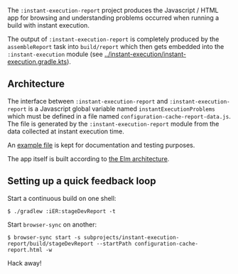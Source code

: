 The `:instant-execution-report` project produces the Javascript / HTML
app for browsing and understanding problems occurred when running a
build with instant execution.

The output of `:instant-execution-report` is completely produced by the
`assembleReport` task into `build/report` which then gets
embedded into the `:instant-execution` module (see
[../instant-execution/instant-execution.gradle.kts](../instant-execution/instant-execution.gradle.kts)).

## Architecture

The interface between `:instant-execution-report` and
`:instant-execution-report` is a Javascript global variable named
`instantExecutionProblems` which must be defined in a file named
`configuration-cache-report-data.js`. The file is generated by the
`:instant-execution-report` module from the data collected at instant
execution time.

An [example file](./src/main/resources/configuration-cache-report-data.js)
is kept for documentation and testing purposes.

The app itself is built according to [the Elm
architecture](https://guide.elm-lang.org/architecture/).

## Setting up a quick feedback loop

Start a continuous build on one shell:

    $ ./gradlew :iER:stageDevReport -t

Start `browser-sync` on another:

    $ browser-sync start -s subprojects/instant-execution-report/build/stageDevReport --startPath configuration-cache-report.html -w

Hack away!
